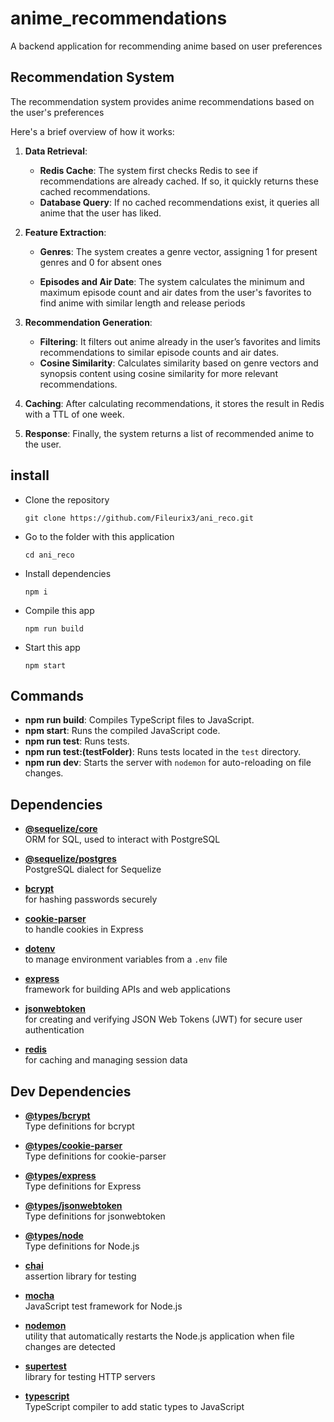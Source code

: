 # anime_recommendations

A backend application for recommending anime based on user preferences

## Recommendation System

The recommendation system provides anime recommendations based on the user's preferences

Here's a brief overview of how it works:

1. **Data Retrieval**:

   - **Redis Cache**: The system first checks Redis to see if recommendations are already cached. If so, it quickly returns these cached recommendations.
   - **Database Query**: If no cached recommendations exist, it queries all anime that the user has liked.

2. **Feature Extraction**:

   - **Genres**: The system creates a genre vector, assigning 1 for present genres and 0 for absent ones

   - **Episodes and Air Date**: The system calculates the minimum and maximum episode count and air dates from the user's favorites to find anime with similar length and release periods

3. **Recommendation Generation**:

   - **Filtering**: It filters out anime already in the user’s favorites and limits recommendations to similar episode counts and air dates.
   - **Cosine Similarity**: Calculates similarity based on genre vectors and synopsis content using cosine similarity for more relevant recommendations.

4. **Caching**: After calculating recommendations, it stores the result in Redis with a TTL of one week.

5. **Response**: Finally, the system returns a list of recommended anime to the user.

## install

- Clone the repository

  ```
  git clone https://github.com/Fileurix3/ani_reco.git
  ```

- Go to the folder with this application

  ```
  cd ani_reco
  ```

- Install dependencies

  ```
  npm i
  ```

- Compile this app

  ```
  npm run build
  ```

- Start this app
  ```
  npm start
  ```

## Commands

- **npm run build**: Compiles TypeScript files to JavaScript.
- **npm start**: Runs the compiled JavaScript code.
- **npm run test**: Runs tests.
- **npm run test:(testFolder)**: Runs tests located in the `test` directory.
- **npm run dev**: Starts the server with `nodemon` for auto-reloading on file changes.

## Dependencies

- **[@sequelize/core](https://www.npmjs.com/package/@sequelize/core)**  
  ORM for SQL, used to interact with PostgreSQL

- **[@sequelize/postgres](https://www.npmjs.com/package/@sequelize/postgres)**  
  PostgreSQL dialect for Sequelize

- **[bcrypt](https://www.npmjs.com/package/bcrypt)**  
  for hashing passwords securely

- **[cookie-parser](https://www.npmjs.com/package/cookie-parser)**  
  to handle cookies in Express

- **[dotenv](https://www.npmjs.com/package/dotenv)**  
  to manage environment variables from a `.env` file

- **[express](https://www.npmjs.com/package/express)**  
  framework for building APIs and web applications

- **[jsonwebtoken](https://www.npmjs.com/package/jsonwebtoken)**  
  for creating and verifying JSON Web Tokens (JWT) for secure user authentication

- **[redis](https://www.npmjs.com/package/redis)**  
  for caching and managing session data

## Dev Dependencies

- **[@types/bcrypt](https://www.npmjs.com/package/@types/bcrypt)**  
  Type definitions for bcrypt

- **[@types/cookie-parser](https://www.npmjs.com/package/@types/cookie-parser)**  
  Type definitions for cookie-parser

- **[@types/express](https://www.npmjs.com/package/@types/express)**  
  Type definitions for Express

- **[@types/jsonwebtoken](https://www.npmjs.com/package/@types/jsonwebtoken)**  
  Type definitions for jsonwebtoken

- **[@types/node](https://www.npmjs.com/package/@types/node)**  
  Type definitions for Node.js

- **[chai](https://www.npmjs.com/package/chai)**  
  assertion library for testing

- **[mocha](https://www.npmjs.com/package/mocha)**  
  JavaScript test framework for Node.js

- **[nodemon](https://www.npmjs.com/package/nodemon)**  
  utility that automatically restarts the Node.js application when file changes are detected

- **[supertest](https://www.npmjs.com/package/supertest)**  
  library for testing HTTP servers

- **[typescript](https://www.npmjs.com/package/typescript)**  
  TypeScript compiler to add static types to JavaScript
